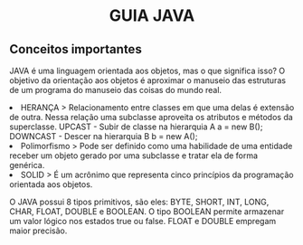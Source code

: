 <h1 align = "center"> GUIA JAVA </h1>
<h2> Conceitos importantes </h2>
<p> JAVA é uma linguagem orientada aos objetos, mas o que significa isso? O objetivo da orientação aos objetos é aproximar o manuseio das estruturas de um programa do
manuseio das coisas do mundo real. </p>
<li> HERANÇA > Relacionamento entre classes em que uma delas é extensão de outra. Nessa relação uma subclasse aproveita os atributos e métodos da superclasse.
UPCAST - Subir de classe na hierarquia A a = new B(); DOWNCAST - Descer na hierarquia B b = new A();
<li> Polimorfismo > Pode ser definido como uma habilidade de uma entidade receber um objeto gerado por uma subclasse e tratar ela de forma genérica.
<li> SOLID > É um acrônimo que representa cinco princípios da programação orientada aos objetos.
<p> O JAVA possui 8 tipos primitivos, são eles: BYTE, SHORT, INT, LONG, CHAR, FLOAT, DOUBLE e BOOLEAN. O tipo BOOLEAN permite armazenar um valor lógico nos estados true
ou false. FLOAT e DOUBLE empregam maior precisão. </p>
